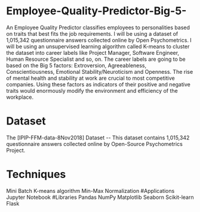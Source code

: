 # Employee-Quality-Predictor-Big-5-
An Employee Quality Predictor classifies employees to personalities based on traits that best fits the job requirements. I will be using a dataset of 1,015,342 questionnaire answers collected online by Open Psychometrics. I will be using an unsupervised learning algorithm called K-means to cluster the dataset into career labels like Project Manager, Software Engineer, Human Resource Specialist and so, on. The career labels are going to be based on the Big 5 factors: Extroversion, Agreeableness, Conscientiousness, Emotional Stability/Neuroticism and Openness. The rise of mental health and stability at work are crucial to most competitive companies. Using these factors as indicators of their positive and negative traits would enormously modify the environment and efficiency of the workplace. 
# Dataset
The [IPIP-FFM-data-8Nov2018] Dataset -- This dataset contains 1,015,342 questionnaire answers collected online by Open-Source Psychometrics Project.
# Techniques 
Mini Batch K-means algorithm
Min-Max Normalization
#Applications
Jupyter Notebook
#Libraries
Pandas
NumPy
Matplotlib
Seaborn
Scikit-learn
Flask
